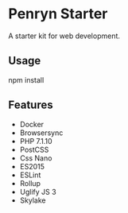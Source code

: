 # Penryn Starter

A starter kit for web development.

## Usage

npm install

## Features

- Docker
- Browsersync
- PHP 7.1.10
- PostCSS
- Css Nano
- ES2015
- ESLint
- Rollup
- Uglify JS 3
- Skylake
